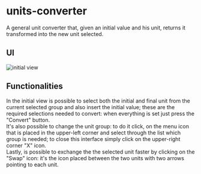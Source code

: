 # units-converter
A general unit converter that, given an initial value and his unit, returns it transformed into the new unit selected.
## UI
![initial view](<img width="380" alt="Screenshot 2023-09-21 122515" src="https://github.com/GabrieleAldovardi/units-converter/assets/105880237/58091212-3017-4a9e-8cc8-a9ecc51fbc4b">)  
## Functionalities
In the initial view is possible to select both the initial and final unit from the current selected group and also insert the initial value; these are the required selections needed to convert: when everything is set just press the "Convert" button.  
It's also possible to change the unit group: to do it click, on the menu icon that is placed in the upper-left corner and select through the list which group is needed; to close this interface simply click on the upper-right corner "X" icon.  
Lastly, is possible to exchange the the selected unit faster by clicking on the "Swap" icon: it's the icon placed between the two units with two arrows pointing to each unit.



